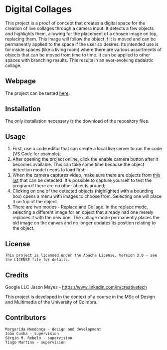# Digital Collages #

This project is a proof of concept that creates a digital space for the creation of live collages through a camera input. It detects a few objects and highlights them, allowing for the placement of a chosen image on top, replacing them. This image will follow the object if it is moved and can be permanently applied to the space if the user so desires. Its intended use is for inside spaces (like a living room) where there are various assortments of objects that can be moved from time to time. It can be applied to other spaces with branching results. This results in an ever-evolving dadaistic collage.

## Webpage ##

The project can be tested [here](https://nara-me.github.io/DigitalCollages/).

## Installation ##

The only installation necessary is the download of the repository files.

## Usage ##

1. First, use a code editor that can create a local live server to run the code (VS Code for example);
2. After opening the project online, click the enable camera button after it becomes available. This can take some time because the object detection model needs to load first;
3. When the camera captures video, make sure there are objects from [this list]((https://github.com/ultralytics/ultralytics/blob/main/ultralytics/cfg/datasets/coco.yaml)) that can be detected. It's possible to capture yourself to test the program if there are no other objects around;
4. Clicking on one of the detected objects (highlighted with a bounding box) opens a menu with images to choose from. Selecting one will place it on top of the object.
5. There are two modes - Replace and Collage. In the replace mode, selecting a different image for an object that already had one merely replaces it with the new one. The collage mode permanently places the old image on the canvas and no longer updates its position relating to the object. 

## License ##

    This project is licensed under the Apache License, Version 2.0 - see the LICENSE file for details.

## Credits ##

Google LLC
Jason Mayes - https://www.linkedin.com/in/creativetech

This project is developed in the context of a course in the MSc of Design and Multimedia of the University of Coimbra.

## Contributors ##

    Margarida Mendonça - design and development
    João Cunha - supervision
    Sérgio M. Rebelo - supervision
    Tiago Martins - supervision
